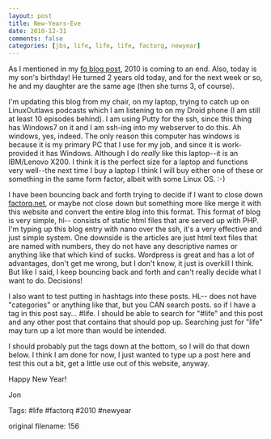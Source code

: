 ```yaml
---
layout: post
title: New-Years-Eve
date: 2010-12-31
comments: false
categories: [jbs, life, life, life, factorq, newyear]
---
```


As I mentioned in my <a href="http://factorq.net/2010/12/30/2010-is-coming-to-a-close/">fq blog post</a>, 2010 is 
coming to an end.  Also, today is my son's birthday!  He turned 2 years old today, and for the next week or so, he 
and my daughter are the same age (then she turns 3, of course).

I'm updating this blog from my chair, on my laptop, trying to catch up on LinuxOutlaws podcasts which I am 
listening to on my Droid phone (I am still at least 10 episodes behind). I am using Putty for the ssh, since this 
thing has 
Windows7 on it and I am 
ssh-ing into my webserver to do this. Ah windows, yes, indeed.  The only reason this computer has windows is 
because it is my primary PC that I use for my job, and since it is work-provided it has Windows.  Although I do 
*really* like this laptop--it is an IBM/Lenovo X200. I think it is the perfect size for a laptop and functions 
very well--the next time I buy a laptop I think I will buy either one of these or something in the same form 
factor, albeit with some Linux OS. :-)

I have been bouncing back and forth trying to decide if I want to close down <a 
href="http://factorq.net">factorq.net</a>, or maybe not close down but something more like merge it with this 
website and convert the entire blog into this format.  This format of blog is very simple, hl-- consists of static 
html files that are served up with PHP. I'm typing up this blog entry with nano over the ssh, it's a very 
effective and just simple system.  One downside is the articles are just html text files that are named 
with numbers, they do not have any descriptive names or anything like that which kind of sucks.  Wordpress is 
great and has a lot of advantages, don't get me wrong, but I don't 
know, it just is overkill I think.  But like I said, I keep bouncing back and forth and can't really decide what I 
want to do.  Decisions!

I also want to test putting in hashtags into these posts. HL-- does not have "categories" or anything like that, 
but you CAN search posts. so if I have a tag in this post say... #life. I should be able to search for "#life" and 
this post and any other post that contains that should pop up.  Searching just for "life" may turn up a lot more 
than would be intended.

I should probably put the tags down at the bottom, so I will do that down below. I think I am done for now, I just 
wanted to type up a post here and test this out a bit, get a little use out of this website, anyway.

Happy New Year!

Jon


Tags:  #life #factorq #2010 #newyear

 original filename: 156